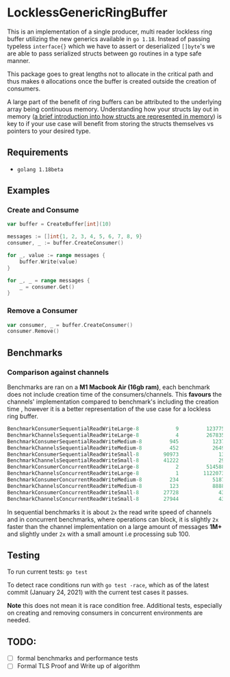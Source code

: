 # LocklessGenericRingBuffer

This is an implementation of a single producer, multi reader lockless ring buffer utilizing the new generics available in 
`go 1.18`. Instead of passing typeless `interface{}` which we have to assert or deserialized `[]byte`'s we are able to 
pass serialized structs between go routines in a type safe manner.

This package goes to great lengths not to allocate in the critical path and thus makes `0` allocations once the buffer is 
created outside the creation of consumers. 

A large part of the benefit of ring buffers can be attributed to the underlying array being continuous memory. 
Understanding how your structs lay out in memory 
([a brief introduction into how structs are represented in memory](https://research.swtch.com/godata)) is key to if your 
use case will benefit from storing the structs themselves vs pointers to your desired type.

## Requirements
- `golang 1.18beta`

## Examples

### Create and Consume 
```go
var buffer = CreateBuffer[int](10)

messages := []int{1, 2, 3, 4, 5, 6, 7, 8, 9}
consumer, _ := buffer.CreateConsumer()

for _, value := range messages {
	buffer.Write(value)
}

for _, _ = range messages {
	_ = consumer.Get()
}
```

### Remove a Consumer
```go
var consumer, _ = buffer.CreateConsumer()
consumer.Remove()
```

## Benchmarks 

### Comparison against channels 

Benchmarks are ran on a **M1 Macbook Air (16gb ram)**, each benchmark does not include creation time of the consumers/channels. 
This **favours** the channels' implementation compared to benchmark's including the creation time , however it is a 
better representation of the use case for a lockless ring buffer.


```sql
BenchmarkConsumerSequentialReadWriteLarge-8            9         123775491 ns/op               0 B/op          0 allocs/op
BenchmarkChannelsSequentialReadWriteLarge-8            4         267835708 ns/op               2 B/op          0 allocs/op
BenchmarkConsumerSequentialReadWriteMedium-8         945           1237392 ns/op               0 B/op          0 allocs/op
BenchmarkChannelsSequentialReadWriteMedium-8         452           2649935 ns/op               0 B/op          0 allocs/op
BenchmarkConsumerSequentialReadWriteSmall-8        90973             13216 ns/op               0 B/op          0 allocs/op
BenchmarkChannelsSequentialReadWriteSmall-8        41222             29905 ns/op               0 B/op          0 allocs/op
BenchmarkConsumerConcurrentReadWriteLarge-8            2         514588312 ns/op             848 B/op          4 allocs/op
BenchmarkChannelsConcurrentReadWriteLarge-8            1        1122073083 ns/op            1120 B/op          6 allocs/op
BenchmarkConsumerConcurrentReadWriteMedium-8         234           5187853 ns/op             126 B/op          2 allocs/op
BenchmarkChannelsConcurrentReadWriteMedium-8         123           8888694 ns/op             113 B/op          2 allocs/op
BenchmarkConsumerConcurrentReadWriteSmall-8        27728             43557 ns/op              96 B/op          2 allocs/op
BenchmarkChannelsConcurrentReadWriteSmall-8        27944             43036 ns/op              97 B/op          2 allocs/op
```

In sequential benchmarks it is about `2x` the read write speed of channels and in concurrent benchmarks, where 
operations can block, it is slightly `2x` faster than the channel implementation on a large amount of messages **1M+** and slightly
under `2x` with a small amount i.e processing sub 100. 

## Testing 

To run current tests: `go test`

To detect race conditions run with `go test -race`, which as of the latest commit (January 24, 2021) with the current test cases it 
passes. 

**Note** this does not mean it is race condition free. 
Additional tests, especially on creating and removing consumers in concurrent environments are needed. 

## TODO:
- [ ] formal benchmarks and performance tests
- [ ] Formal TLS Proof and Write up of algorithm
